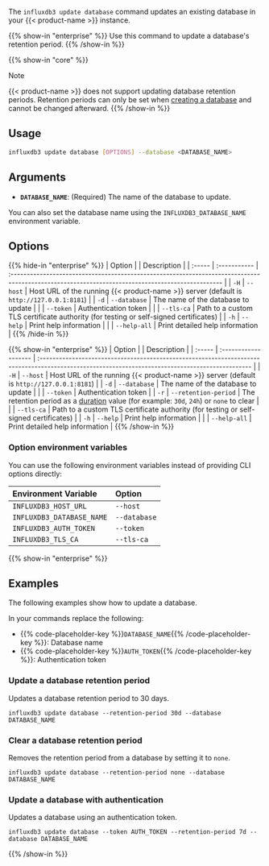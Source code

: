 The `influxdb3 update database` command updates an existing database in your {{< product-name >}} instance.

{{% show-in "enterprise" %}}
Use this command to update a database's retention period.
{{% /show-in %}}

{{% show-in "core" %}}
> [!Note]
> {{< product-name >}} does not support updating database retention periods.
> Retention periods can only be set when [creating a database](/influxdb3/core/admin/databases/create/)
> and cannot be changed afterward.
{{% /show-in %}}

## Usage

<!--pytest.mark.skip-->

```bash
influxdb3 update database [OPTIONS] --database <DATABASE_NAME>
```

## Arguments

- **`DATABASE_NAME`**: (Required) The name of the database to update.
  
You can also set the database name using the `INFLUXDB3_DATABASE_NAME` environment variable.

## Options

{{% hide-in "enterprise" %}}
| Option |              | Description                                                                                                                                      |
| :----- | :----------- | :----------------------------------------------------------------------------------------------------------------------------------------------- |
| `-H`   | `--host`     | Host URL of the running {{< product-name >}} server (default is `http://127.0.0.1:8181`)                                                         |
| `-d`   | `--database` | The name of the database to update                                                                                                               |
|        | `--token`    | Authentication token                                                                                                                             |
|        | `--tls-ca`   | Path to a custom TLS certificate authority (for testing or self-signed certificates)                                                             |
| `-h`   | `--help`     | Print help information                                                                                                                           |
|        | `--help-all` | Print detailed help information                                                                                                                  |
{{% /hide-in %}}

{{% show-in "enterprise" %}}
| Option |                      | Description                                                                                                                                      |
| :----- | :------------------- | :----------------------------------------------------------------------------------------------------------------------------------------------- |
| `-H`   | `--host`             | Host URL of the running {{< product-name >}} server (default is `http://127.0.0.1:8181`)                                                         |
| `-d`   | `--database`         | The name of the database to update                                                                                                               |
|        | `--token`            | Authentication token                                                                                                                             |
| `-r`   | `--retention-period` | The retention period as a [duration](/influxdb3/version/reference/glossary/#duration) value (for example: `30d`, `24h`) or `none` to clear     |
|        | `--tls-ca`           | Path to a custom TLS certificate authority (for testing or self-signed certificates)                                                             |
| `-h`   | `--help`             | Print help information                                                                                                                           |
|        | `--help-all`         | Print detailed help information                                                                                                                  |
{{% /show-in %}}

### Option environment variables

You can use the following environment variables instead of providing CLI options directly:

| Environment Variable      | Option       |
| :------------------------ | :----------- |
| `INFLUXDB3_HOST_URL`      | `--host`     |
| `INFLUXDB3_DATABASE_NAME` | `--database` |
| `INFLUXDB3_AUTH_TOKEN`    | `--token`    |
| `INFLUXDB3_TLS_CA`        | `--tls-ca`   |

{{% show-in "enterprise" %}}
## Examples

The following examples show how to update a database.

In your commands replace the following:
- {{% code-placeholder-key %}}`DATABASE_NAME`{{% /code-placeholder-key %}}:
  Database name
- {{% code-placeholder-key %}}`AUTH_TOKEN`{{% /code-placeholder-key %}}:
  Authentication token


### Update a database retention period

Updates a database retention period to 30 days.

<!--pytest.mark.skip-->

```bash{placeholders="DATABASE_NAME|AUTH_TOKEN"}
influxdb3 update database --retention-period 30d --database DATABASE_NAME
```

### Clear a database retention period

Removes the retention period from a database by setting it to `none`.

<!--pytest.mark.skip-->

```bash{placeholders="DATABASE_NAME|AUTH_TOKEN"}
influxdb3 update database --retention-period none --database DATABASE_NAME
```

### Update a database with authentication

Updates a database using an authentication token.

<!--pytest.mark.skip-->

```bash{placeholders="DATABASE_NAME|AUTH_TOKEN"}
influxdb3 update database --token AUTH_TOKEN --retention-period 7d --database DATABASE_NAME
```

{{% /show-in %}}
